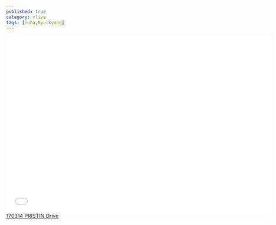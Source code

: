 ```yaml
---
published: true
category: vlive
tags: [Yuha,Kyulkyung]
---
```

<iframe frameborder="0" width="720" height="480" src="BLAH" allowfullscreen></iframe><br /><a href="" target="_blank">170314 PRISTIN Drive</a>